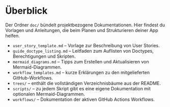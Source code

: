 # Überblick

Der Ordner `doc/` bündelt projektbezogene Dokumentationen. Hier findest du Vorlagen und Anleitungen, die beim Planen und Strukturieren deiner App helfen.

- `user_story_template.md` – Vorlage zur Beschreibung von User Stories.
- `guide_doctype_listing.md` – Leitfaden zum Auflisten von Doctypes, Berechtigungen und Skripten.
- `mermaid_diagrams.md` – Tipps zum Erstellen und Aktualisieren von Mermaid-Diagrammen.
- `workflow_templates.md` – kurze Erklärungen zu den mitgelieferten GitHub-Workflows.
- `trees/` – enthält die vollständigen Verzeichnisbäume aus der README.
- `scripts/` – zu jedem Skript gibt es eine eigene Dokumentation mit optionalen Mermaid-Diagrammen.
- `workflows/` – Dokumentation der aktiven GitHub Actions Workflows.
